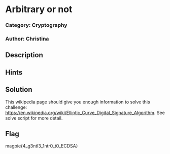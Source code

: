 # Arbitrary or not 
### Category: Cryptography
### Author: Christina

## Description

## Hints

## Solution
This wikipedia page should give you enough information to solve this challenge: https://en.wikipedia.org/wiki/Elliptic_Curve_Digital_Signature_Algorithm.
See solve script for more detail.

## Flag
magpie{4_g3ntl3_1ntr0_t0_ECDSA}
